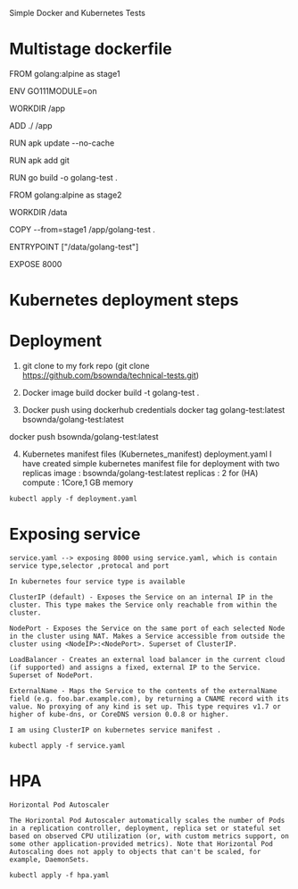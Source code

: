 Simple Docker and Kubernetes Tests
# Multistage dockerfile

FROM golang:alpine as stage1

ENV GO111MODULE=on

WORKDIR /app

ADD ./ /app

RUN apk update --no-cache

RUN apk add git

RUN go build -o golang-test  .

FROM golang:alpine as stage2

WORKDIR /data

COPY --from=stage1 /app/golang-test .

ENTRYPOINT ["/data/golang-test"]

EXPOSE 8000

# Kubernetes deployment steps
  
   # Deployment 
   1. git clone to my fork repo (git clone https://github.com/bsownda/technical-tests.git)

   2. Docker image build 
   docker build -t golang-test .

   3. Docker push  using dockerhub credentials 
   docker tag golang-test:latest bsownda/golang-test:latest

   docker push bsownda/golang-test:latest

   4. Kubernetes manifest files (Kubernetes_manifest)
    deployment.yaml
    I have created simple kubernetes manifest file for deployment with two replicas
    image : bsownda/golang-test:latest
    replicas : 2 for (HA)
    compute : 1Core,1 GB memory


    kubectl apply -f deployment.yaml

# Exposing service

    

    service.yaml --> exposing 8000 using service.yaml, which is contain service type,selector ,protocal and port 

    In kubernetes four service type is available 

    ClusterIP (default) - Exposes the Service on an internal IP in the cluster. This type makes the Service only reachable from within the cluster.
    
    NodePort - Exposes the Service on the same port of each selected Node in the cluster using NAT. Makes a Service accessible from outside the cluster using <NodeIP>:<NodePort>. Superset of ClusterIP.

    LoadBalancer - Creates an external load balancer in the current cloud (if supported) and assigns a fixed, external IP to the Service. Superset of NodePort.

    ExternalName - Maps the Service to the contents of the externalName field (e.g. foo.bar.example.com), by returning a CNAME record with its value. No proxying of any kind is set up. This type requires v1.7 or higher of kube-dns, or CoreDNS version 0.0.8 or higher.

    I am using ClusterIP on kubernetes service manifest .

    kubectl apply -f service.yaml 

 # HPA

    Horizontal Pod Autoscaler

    The Horizontal Pod Autoscaler automatically scales the number of Pods in a replication controller, deployment, replica set or stateful set based on observed CPU utilization (or, with custom metrics support, on some other application-provided metrics). Note that Horizontal Pod Autoscaling does not apply to objects that can't be scaled, for example, DaemonSets.

    kubectl apply -f hpa.yaml








     


